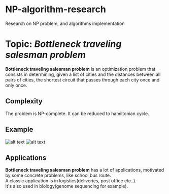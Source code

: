# NP-algorithm-research
Research on NP problem, and algorithms implementation
# Topic: *Bottleneck traveling salesman problem*
**Bottleneck traveling salesman problem** is an optimization problem that consists in determining, given a list of cities and the distances between all pairs of cities, the shortest circuit that passes through each city once and only once.
## Complexity
The problem is NP-complete.
It can be reduced to hamiltonian cycle.
## Example
  ![alt text](https://upload.wikimedia.org/wikipedia/commons/1/19/Tsp_instance.png?uselang=fr)
  ![alt text](https://upload.wikimedia.org/wikipedia/commons/thumb/2/26/Tsp_solution_debile.png/185px-Tsp_solution_debile.png)
## Applications
**Bottleneck traveling salesman problem** has a lot of applications, motivated by some concrete problems, like school bus route.<br /> 
A classic application is in logistics(deliveries, post office etc..).<br /> 
It's also used in biology(genome sequencing for example).
